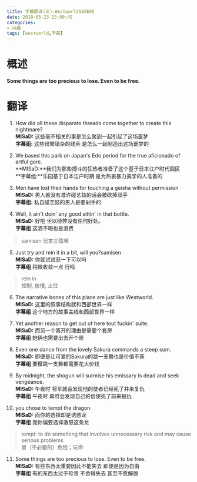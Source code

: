 ```yaml
---
title: 字幕翻译(三):WestworldS02E05
date: 2018-05-23 23:09:45
categories: 
- 兴趣
tags: [westworld,字幕]
---
```


# 概述

**Some things are too precious to lose. Even to be free.**
<!-- more -->

# 翻译

1. How did all these disparate threads come together to create this nightmare?  
**MISaD:** 这些毫不相关的事是怎么聚到一起引起了这场噩梦   
**字幕组:** 这些纷繁错杂的线索  是怎么一起制造出这场噩梦的  

2. We based this park on Japan's Edo period for the true aficionado of artful gore.  
**MISaD:**我们为那些搏斗的狂热者准备了这个基于日本江户时代园区  
**字幕组:**乐园基于日本江户时期  是为热衷暴力美学的人准备的  

3. Men have lost their hands for touching a geisha without permission    
**MISaD:** 男人若没有准许碰艺妓的话会被砍掉双手  
**字幕组:** 私自碰艺妓的男人是要剁手的  

4. Well, it ain't doin' any good sittin' in that bottle.  
**MISaD:** 好吧  坐以待弊没有任何好处。  
**字幕组** 这酒不喝也是浪费  

> samisen 日本三弦琴  

5. Just try and rein it in a bit, will you?samisen  
**MISaD:** 你就试试忍一下可以吗  
**字幕组** 稍微收敛一点  行吗  

> rein in  
控制, 放慢, 止住  

6. The narrative bones of this place are just like Westworld.  
**MISaD:** 这里的叙事结构就和西部世界一样  
**字幕组** 这个地方的故事主线和西部世界一样  

7. Yet another reason to get out of here tout fuckin' suite.  
**MISaD:** 而另一个离开的理由是需要个套房  
**字幕组** 她俩也需要出去开个房   

8. Even one dance from the lovely Sakura commands a steep sum.  
**MISaD:** 即便是让可爱的Sakura的跳一支舞也是价值不菲  
**字幕组** 要樱跳一支舞都需要花大价钱  

9. By midnight, the shogun will surmise his emissary is dead and seek vengeance.  
**MISaD:** 午夜时  将军就会发现他的使者已经死了并来复仇  
**字幕组** 午夜时  幕府会发现自己的信使死了前来报仇  

10. you chose to tempt the dragon.  
**MISaD:** 而你的选择却是诱惑龙  
**字幕组** 而你偏要选择激怒这条龙  

>tempt: to do something that involves unnecessary risk and may cause serious problems  
冒〔不必要的〕危险；玩命  

11. Some things are too precious to lose. Even to be free.  
**MISaD:** 有些东西太重要因此不能失去 即便是因为自由  
**字幕组** 有的东西太过于珍贵  不舍得失去  甚至不愿解脱  
